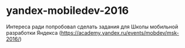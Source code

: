 # yandex-mobiledev-2016
Интереса ради попробовал сделать задания для Школы мобильной разработки Яндекса (https://academy.yandex.ru/events/mobdev/msk-2016/)
